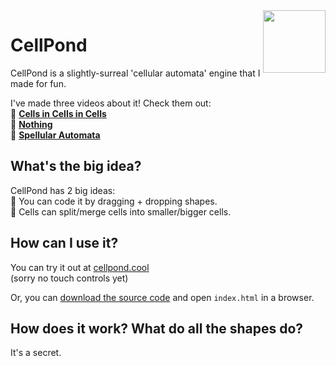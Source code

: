 <img align="right" height="100" src="https://user-images.githubusercontent.com/15892272/164454144-25d4aa67-4942-463e-b4fe-edbd3b17adc1.png">

# CellPond
CellPond is a slightly-surreal 'cellular automata' engine that I made for fun.

I've made three videos about it! Check them out:<br>
🦠 [**Cells in Cells in Cells**](https://youtu.be/gv40Z9tVjAI)<br>
🤖 [**Nothing**](https://youtu.be/sQYUQNozljo)<br>
🔮 [**Spellular Automata**](https://youtu.be/xvlsJ3FqNYU)

## What's the big idea?
CellPond has 2 big ideas:<br>
🐸 You can code it by dragging + dropping shapes.<br>
🐸 Cells can split/merge cells into smaller/bigger cells.

## How can I use it?
You can try it out at [cellpond.cool](https://cellpond.cool)<br>
(sorry no touch controls yet)

Or, you can [download the source code](https://github.com/TodePond/CellPond/archive/refs/heads/main.zip) and open `index.html` in a browser.

## How does it work? What do all the shapes do?
It's a secret.
